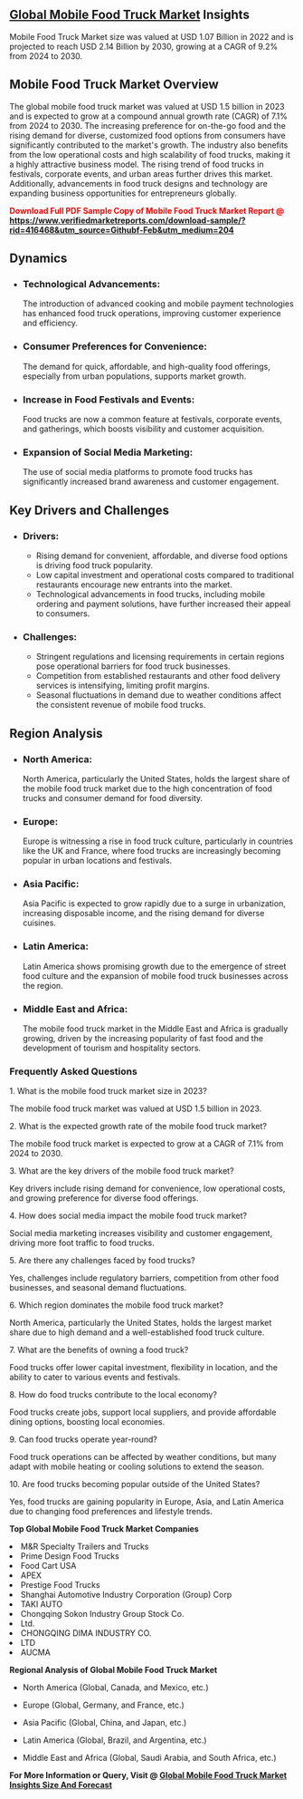 <h2><a href="https://www.verifiedmarketreports.com/download-sample/?rid=416468&amp;utm_source=Githubf&amp;utm_medium=204" target="_blank">Global Mobile Food Truck Market</a> Insights</h2><p>Mobile Food Truck Market size was valued at USD 1.07 Billion in 2022 and is projected to reach USD 2.14 Billion by 2030, growing at a CAGR of 9.2% from 2024 to 2030.</p><p> <h2>Mobile Food Truck Market Overview</h2> <p>The global mobile food truck market was valued at USD 1.5 billion in 2023 and is expected to grow at a compound annual growth rate (CAGR) of 7.1% from 2024 to 2030. The increasing preference for on-the-go food and the rising demand for diverse, customized food options from consumers have significantly contributed to the market's growth. The industry also benefits from the low operational costs and high scalability of food trucks, making it a highly attractive business model. The rising trend of food trucks in festivals, corporate events, and urban areas further drives this market. Additionally, advancements in food truck designs and technology are expanding business opportunities for entrepreneurs globally.</p> <p><strong><p><span class=""><span style="color: #ff0000;"><strong>Download Full PDF Sample Copy of Mobile Food Truck Market Report</strong> @ </span><a href="https://www.verifiedmarketreports.com/download-sample/?rid=416468&amp;utm_source=Githubf-Feb&amp;utm_medium=204" target="_blank">https://www.verifiedmarketreports.com/download-sample/?rid=416468&amp;utm_source=Githubf-Feb&amp;utm_medium=204</a></span></p></strong></p> <h2>Dynamics</h2> <ul> <li><h3>Technological Advancements:</h3> The introduction of advanced cooking and mobile payment technologies has enhanced food truck operations, improving customer experience and efficiency.</li> <li><h3>Consumer Preferences for Convenience:</h3> The demand for quick, affordable, and high-quality food offerings, especially from urban populations, supports market growth.</li> <li><h3>Increase in Food Festivals and Events:</h3> Food trucks are now a common feature at festivals, corporate events, and gatherings, which boosts visibility and customer acquisition.</li> <li><h3>Expansion of Social Media Marketing:</h3> The use of social media platforms to promote food trucks has significantly increased brand awareness and customer engagement.</li> </ul> <h2>Key Drivers and Challenges</h2> <ul> <li><h3>Drivers:</h3> <ul> <li>Rising demand for convenient, affordable, and diverse food options is driving food truck popularity.</li> <li>Low capital investment and operational costs compared to traditional restaurants encourage new entrants into the market.</li> <li>Technological advancements in food trucks, including mobile ordering and payment solutions, have further increased their appeal to consumers.</li> </ul> </li> <li><h3>Challenges:</h3> <ul> <li>Stringent regulations and licensing requirements in certain regions pose operational barriers for food truck businesses.</li> <li>Competition from established restaurants and other food delivery services is intensifying, limiting profit margins.</li> <li>Seasonal fluctuations in demand due to weather conditions affect the consistent revenue of mobile food trucks.</li> </ul> </li> </ul> <h2>Region Analysis</h2> <ul> <li><h3>North America:</h3> North America, particularly the United States, holds the largest share of the mobile food truck market due to the high concentration of food trucks and consumer demand for food diversity.</li> <li><h3>Europe:</h3> Europe is witnessing a rise in food truck culture, particularly in countries like the UK and France, where food trucks are increasingly becoming popular in urban locations and festivals.</li> <li><h3>Asia Pacific:</h3> Asia Pacific is expected to grow rapidly due to a surge in urbanization, increasing disposable income, and the rising demand for diverse cuisines.</li> <li><h3>Latin America:</h3> Latin America shows promising growth due to the emergence of street food culture and the expansion of mobile food truck businesses across the region.</li> <li><h3>Middle East and Africa:</h3> The mobile food truck market in the Middle East and Africa is gradually growing, driven by the increasing popularity of fast food and the development of tourism and hospitality sectors.</li> </ul> <h3>Frequently Asked Questions</h3> <p>1. What is the mobile food truck market size in 2023?</p> <p>The mobile food truck market was valued at USD 1.5 billion in 2023.</p> <p>2. What is the expected growth rate of the mobile food truck market?</p> <p>The mobile food truck market is expected to grow at a CAGR of 7.1% from 2024 to 2030.</p> <p>3. What are the key drivers of the mobile food truck market?</p> <p>Key drivers include rising demand for convenience, low operational costs, and growing preference for diverse food offerings.</p> <p>4. How does social media impact the mobile food truck market?</p> <p>Social media marketing increases visibility and customer engagement, driving more foot traffic to food trucks.</p> <p>5. Are there any challenges faced by food trucks?</p> <p>Yes, challenges include regulatory barriers, competition from other food businesses, and seasonal demand fluctuations.</p> <p>6. Which region dominates the mobile food truck market?</p> <p>North America, particularly the United States, holds the largest market share due to high demand and a well-established food truck culture.</p> <p>7. What are the benefits of owning a food truck?</p> <p>Food trucks offer lower capital investment, flexibility in location, and the ability to cater to various events and festivals.</p> <p>8. How do food trucks contribute to the local economy?</p> <p>Food trucks create jobs, support local suppliers, and provide affordable dining options, boosting local economies.</p> <p>9. Can food trucks operate year-round?</p> <p>Food truck operations can be affected by weather conditions, but many adapt with mobile heating or cooling solutions to extend the season.</p> <p>10. Are food trucks becoming popular outside of the United States?</p> <p>Yes, food trucks are gaining popularity in Europe, Asia, and Latin America due to changing food preferences and lifestyle trends.</p> </p><p><strong>Top Global Mobile Food Truck Market Companies</strong></p><div data-test-id=""><p><li>M&R Specialty Trailers and Trucks</li><li> Prime Design Food Trucks</li><li> Food Cart USA</li><li> APEX</li><li> Prestige Food Trucks</li><li> Shanghai Automotive Industry Corporation (Group) Corp</li><li> TAKI AUTO</li><li> Chongqing Sokon Industry Group Stock Co.</li><li> Ltd.</li><li> CHONGQING DIMA INDUSTRY CO.</li><li>LTD</li><li> AUCMA</li></p><div><strong>Regional Analysis of&nbsp;Global Mobile Food Truck Market</strong></div><ul><li dir="ltr"><p dir="ltr">North America&nbsp;(Global, Canada, and Mexico, etc.)</p></li><li dir="ltr"><p dir="ltr">Europe (Global, Germany, and France, etc.)</p></li><li dir="ltr"><p dir="ltr">Asia Pacific&nbsp;(Global, China, and Japan, etc.)</p></li><li dir="ltr"><p dir="ltr">Latin America&nbsp;(Global, Brazil, and Argentina, etc.)</p></li><li dir="ltr">Middle East and Africa&nbsp;(Global, Saudi Arabia, and South Africa, etc.)</li></ul><p><strong>For More Information or Query, Visit @&nbsp;</strong><strong><a href="https://www.verifiedmarketreports.com/product/mobile-food-truck-market/?utm_source=Githubf&amp;utm_medium=204" target="_blank">Global Mobile Food Truck Market Insights Size And Forecast</a></strong></p></div>
